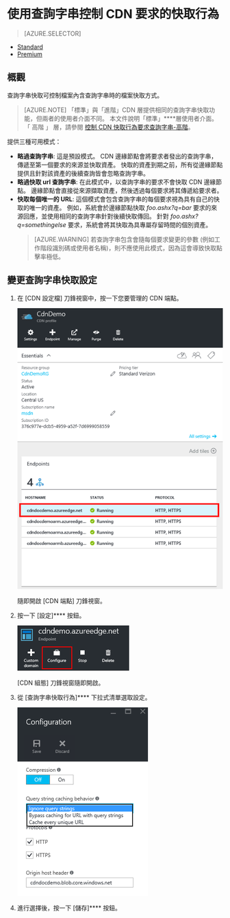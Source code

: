 <properties 
    pageTitle="CDN - 使用查詢字串控制 CDN 要求的快取行為" 
    description="CDN 查詢字串快取可控制檔案內含查詢字串時的檔案快取方式。" 
    services="cdn" 
    documentationCenter=".NET" 
    authors="camsoper" 
    manager="dwrede" 
    editor=""/>

<tags 
    ms.service="cdn" 
    ms.workload="tbd" 
    ms.tgt_pltfrm="na" 
    ms.devlang="na" 
    ms.topic="article" 
    ms.date="12/02/2015" 
    ms.author="casoper"/>


# 使用查詢字串控制 CDN 要求的快取行為

> [AZURE.SELECTOR]
- [Standard](cdn-query-string.md)
- [Premium](cdn-query-string-premium.md)


## 概觀

查詢字串快取可控制檔案內含查詢字串時的檔案快取方式。
> [AZURE.NOTE] 「標準」與「進階」CDN 層提供相同的查詢字串快取功能，但兩者的使用者介面不同。 本文件說明「標準」****層使用者介面。 「 高階 」 層，請參閱 [控制 CDN 快取行為要求查詢字串-高階](cdn-query-string-premium.md)。

提供三種可用模式：

- **略過查詢字串**: 這是預設模式。 CDN 邊緣節點會將要求者發出的查詢字串，傳遞至第一個要求的來源並快取資產。 快取的資產到期之前，所有從邊緣節點提供且針對該資產的後續查詢皆會忽略查詢字串。
- **略過快取 url 查詢字串**: 在此模式中，以查詢字串的要求不會快取 CDN 邊緣節點。 邊緣節點會直接從來源擷取資產，然後透過每個要求將其傳遞給要求者。
- **快取每個唯一的 URL**: 這個模式會包含查詢字串的每個要求視為具有自己的快取的唯一的資產。 例如，系統會於邊緣節點快取 *foo.ashx?q=bar* 要求的來源回應，並使用相同的查詢字串針對後續快取傳回。 針對 *foo.ashx?q=somethingelse* 要求，系統會將其快取為具專屬存留時間的個別資產。
    >[AZURE.WARNING] 若查詢字串包含會隨每個要求變更的參數 (例如工作階段識別碼或使用者名稱)，則不應使用此模式，因為這會導致快取點擊率極低。

## 變更查詢字串快取設定

1. 在 [CDN 設定檔] 刀鋒視窗中，按一下您要管理的 CDN 端點。

    ![[CDN 設定檔] 刀鋒視窗端點](./media/cdn-query-string/cdn-endpoints.png)

    隨即開啟 [CDN 端點] 刀鋒視窗。

2. 按一下 [設定]**** 按鈕。

    ![[CDN 設定檔] 刀鋒視窗的 ](./media/cdn-query-string/cdn-config-btn.png)

    [CDN 組態] 刀鋒視窗隨即開啟。

3. 從 [查詢字串快取行為]**** 下拉式清單選取設定。

    ![CDN 查詢字串快取選項](./media/cdn-query-string/cdn-query-string.png)

4. 進行選擇後，按一下 [儲存]**** 按鈕。











